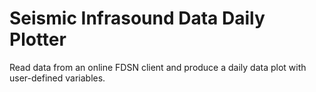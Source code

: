 # Seismic Infrasound Data Daily Plotter
Read data from an online FDSN client and produce a daily data plot with user-defined variables.

